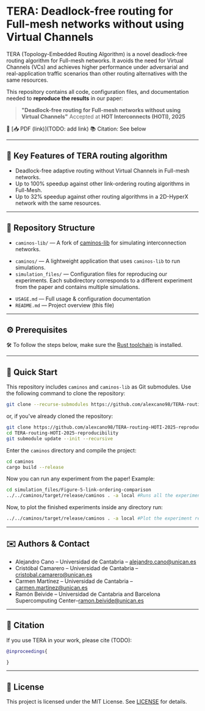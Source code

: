# TERA: Deadlock-free routing for Full-mesh networks without using Virtual Channels

TERA (Topology-Embedded Routing Algorithm) is a novel deadlock-free routing algorithm for Full-mesh networks. It avoids the need for Virtual Channels (VCs) and achieves higher performance under adversarial and real-application traffic scenarios than other routing alternatives with the same resources.

This repository contains all code, configuration files, and documentation needed to **reproduce the results** in our paper:

> **"Deadlock-free routing for Full-mesh networks without using Virtual Channels"**
> Accepted at **HOT Interconnects (HOTI), 2025**

📄 [📥 PDF (link)](TODO: add link)
📚 Citation: See below

---
## 🚀 Key Features of TERA routing algorithm

* Deadlock-free adaptive routing without Virtual Channels in Full-mesh networks.
* Up to 100% speedup against other link-ordering routing algorithms in Full-Mesh.
* Up to 32% speedup against other routing algorithms in a 2D-HyperX network with the same resources.
---

## 📁 Repository Structure

* `caminos-lib/` — A fork of [caminos-lib](https://github.com/nakacristo/caminos-lib) for simulating interconnection networks.
- `caminos/` — A lightweight application that uses `caminos-lib` to run simulations.
- `simulation_files/` — Configuration files for reproducing our experiments. Each subdirectory corresponds to a different experiment from the paper and contains multiple simulations.
* `USAGE.md` — Full usage & configuration documentation
* `README.md` — Project overview (this file)

---

## ⚙️ Prerequisites

🛠️ To follow the steps below, make sure the [Rust toolchain](https://www.rust-lang.org/tools/install) is installed.

---

## 🧪 Quick Start

This repository includes `caminos` and `caminos-lib` as Git submodules.
Use the following command to clone the repository:

```bash
git clone --recurse-submodules https://github.com/alexcano98/TERA-routing-HOTI-2025-reproducibility.git
````
or, if you've already cloned the repository:

```bash
git clone https://github.com/alexcano98/TERA-routing-HOTI-2025-reproducibility.git
cd TERA-routing-HOTI-2025-reproducibility
git submodule update --init --recursive
````

Enter the `caminos` directory and compile the project:
````bash
cd caminos
cargo build --release
````
Now you can run any experiment from the paper! Example:
````bash
cd simulation_files/Figure-5-link-ordering-comparison
../../caminos/target/release/caminos . -a local #Runs all the experiments from the directory defined in the main.cfg.
````
Now, to plot the finished experiments inside any directory run:
````bash
../../caminos/target/release/caminos . -a local #Plot the experiment results following the main.od.
````


---

[//]: # (## 📘 Reproducing the Results)

[//]: # ()
[//]: # (See [`USAGE.md`]&#40;./USAGE.md&#41; for full instructions on:)

[//]: # ()
[//]: # (* Setting up CAMINOS)

[//]: # (* Modifying simulation parameters)

[//]: # (* Reproducing specific experiments from the paper)

[//]: # ()
[//]: # (---)

## ✉️ Authors & Contact

* Alejandro Cano – Universidad de Cantabria – [alejandro.cano@unican.es](mailto:alejandro.cano@unican.es)
* Cristóbal Camarero – Universidad de Cantabria –[cristobal.camarero@unican.es](mailto:cristobal.camarero@unican.es)
* Carmen Martínez – Universidad de Cantabria –[carmen.martinez@unican.es](mailto:cristobal.camarero@unican.es)
* Ramón Beivide – Universidad de Cantabria and Barcelona Supercomputing Center–[ramon.beivide@unican.es](mailto:ramon.beivide@unican.es)

---

## 📄 Citation

If you use TERA in your work, please cite (TODO):

```bibtex
@inproceedings{

}
```

---

## 📜 License

This project is licensed under the MIT License. See [LICENSE](./LICENSE) for details.
